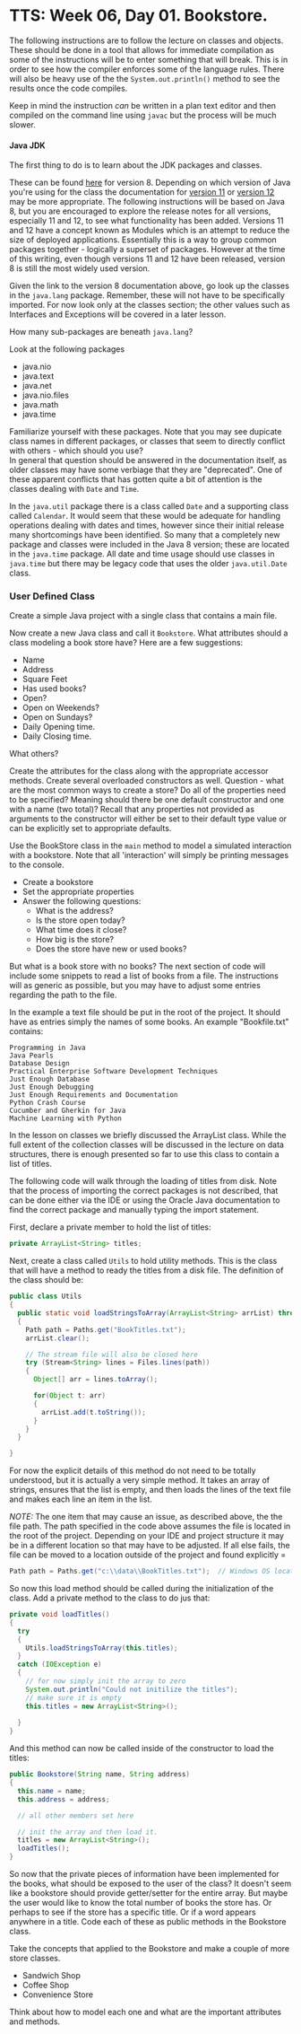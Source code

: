 # TTS: Week 06, Day 01. Bookstore.

The following instructions are to follow the lecture on classes and objects.  These should be done in a tool that allows for immediate compilation as some of the instructions will be to enter something that will break.  This is in order to see how the compiler enforces some of the language rules.   There will also be heavy use of the the `System.out.println()` method to see the results once the code compiles.

Keep in mind the instruction *can* be written in a plan text editor and then compiled on the command line using `javac` but the process will be much slower.  

#### Java JDK
The first thing to do is to learn about the JDK packages and classes.  

These can be found [here](https://docs.oracle.com/javase/8/docs/api/overview-summary.html) for version 8.  Depending on which version of Java you're using for the class the documentation for [version 11](https://docs.oracle.com/en/java/javase/11/docs/api/index.html) or [version 12](https://docs.oracle.com/en/java/javase/12/docs/api/index.html) may be more appropriate.  The following instructions will be based on Java 8, but you are encouraged to explore the release notes for all versions, especially 11 and 12, to see what functionality has been added. Versions 11 and 12 have a concept known as Modules which is an attempt to reduce the size of deployed applications. Essentially this is a way to group common packages together - logically a superset of packages.  However at the time of this writing, even though versions 11 and 12 have been released, version 8 is still the most widely used version.  

Given the link to the version 8 documentation above, go look up the classes in the `java.lang` package.  Remember, these will not have to be specifically imported.  For now look only at the classes section; the other values such as Interfaces and Exceptions will be covered in a later lesson.

How many sub-packages are beneath `java.lang`?

Look at the following packages

* java.nio 
* java.text
* java.net 
* java.nio.files
* java.math
* java.time

Familiarize yourself with these packages. Note that you may see dupicate class names in different packages, or classes that seem to directly conflict with others - which should you use?  
In general that question should be answered in the documentation itself, as older classes may have some verbiage that they are "deprecated".  One of these apparent conflicts that has gotten quite a bit of attention is the classes dealing with `Date` and `Time`.

In the `java.util` package there is a class called `Date` and a supporting class called `Calendar`.  It would seem that these would be adequate for handling operations dealing with dates and times, however since their initial release many shortcomings have been identified.  So many that a completely new package and classes were included in the Java 8 version; these are located in the `java.time` package.  All date and time usage should use classes in `java.time` but there may be legacy code that uses the older `java.util.Date` class.  

### User Defined Class
Create a simple Java project with a single class that contains a main file. 

Now create a new Java class and call it `Bookstore`.  What attributes should a class modeling a book store have?  Here are a few suggestions:
* Name
* Address
* Square Feet
* Has used books?
* Open?
* Open on Weekends?
* Open on Sundays?
* Daily Opening time.
* Daily Closing time.

What others?

Create the attributes for the class along with the appropriate accessor methods.  Create several overloaded constructors as well.  Question - what are the most common ways to create a store?  Do all of the properties need to be specified?  Meaning should there be one default constructor and one with a name (two total)?  Recall that any properties not provided as arguments to the constructor will either be set to their default type value or can be explicitly set to appropriate defaults. 

Use the BookStore class in the `main` method to model a simulated interaction with a bookstore.  Note that all 'interaction' will simply be printing messages to the console.
* Create a bookstore
* Set the appropriate properties
* Answer the following questions:
  - What is the address?
  - Is the store open today?
  - What time does it close?
  - How big is the store?
  - Does the store have new or used books?

But what is a book store with no books? The next section of code will include some snippets to read a list of books from a file.  The instructions will as generic as possible, but you may have to adjust some entries regarding the path to the file.

In the example a text file should be put in the root of the project. It should have as entries simply the names of some books.  An example "Bookfile.txt" contains:
```
Programming in Java
Java Pearls
Database Design
Practical Enterprise Software Development Techniques
Just Enough Database
Just Enough Debugging
Just Enough Requirements and Documentation
Python Crash Course
Cucumber and Gherkin for Java 
Machine Learning with Python

```
In the lesson on classes we briefly discussed the ArrayList class.  While the full extent of the collection classes will be discussed in the lecture on data structures, there is enough presented so far to use this class to contain a list of titles.

The following code will walk through the loading of titles from disk. Note that the process of importing the correct packages is not described, that can be done either via the IDE or using the Oracle Java documentation to find the correct package and manually typing the import statement.  

First, declare a private member to hold the list of titles:
```java
private ArrayList<String> titles;
```
Next, create a class called `Utils` to hold utility methods.  This is the class that will have a method to ready the titles from a disk file.  The definition of the class should be:
```java
public class Utils
{
  public static void loadStringsToArray(ArrayList<String> arrList) throws IOException
  {
    Path path = Paths.get("BookTitles.txt");
    arrList.clear();

    // The stream file will also be closed here
    try (Stream<String> lines = Files.lines(path))
    {
      Object[] arr = lines.toArray();

      for(Object t: arr)
      {
        arrList.add(t.toString());
      }
    }
  }

}
```
For now the explicit details of this method do not need to be totally understood, but it is actually a very simple method.  It takes an array of strings, ensures that the list is empty, and then loads the lines of the text file and makes each line an item in the list.  

*NOTE:* The one item that may cause an issue, as described above, the the file path.  The path specified in the code above assumes the file is located in the root of the project.  Depending on your IDE and project structure it may be in a different location so that may have to be adjusted.  If all else fails, the file can be moved to a location outside of the project and found explicitly = 

```java
Path path = Paths.get("c:\\data\\BookTitles.txt");  // Windows OS location
```
So now this load method should be called during the initialization of the class. Add a private method to the class to do jus that:
```java
private void loadTitles()
{
  try
  {
    Utils.loadStringsToArray(this.titles);
  }
  catch (IOException e)
  {
    // for now simply init the array to zero
    System.out.println("Could not initilize the titles");
    // make sure it is empty
    this.titles = new ArrayList<String>();
    
  }
}
```
And this method can now be called inside of the constructor to load the titles:
```java
public Bookstore(String name, String address)
{
  this.name = name;
  this.address = address;

  // all other members set here

  // init the array and then load it.
  titles = new ArrayList<String>();
  loadTitles();
}
```

So now that the private pieces of information have been implemented for the books, what should be exposed to the user of the class?  It doesn't seem like a bookstore should provide getter/setter for the entire array.  But maybe the user would like to know the total number of books the store has.  Or perhaps to see if the store has a specific title.  Or if a word appears anywhere in a title.  Code each of these as public methods in the Bookstore class.

Take the concepts that applied to the Bookstore and make a couple of more store classes.
* Sandwich Shop
* Coffee Shop
* Convenience Store


Think about how to model each one and what are the important attributes and methods.